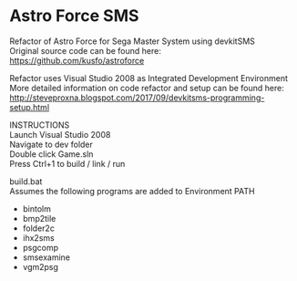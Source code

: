 
# Astro Force SMS
Refactor of Astro Force for Sega Master System using devkitSMS
<br />
Original source code can be found here:
<br />
https://github.com/kusfo/astroforce


Refactor uses Visual Studio 2008 as Integrated Development Environment
<br />
More detailed information on code refactor and setup can be found here:
<br />
http://steveproxna.blogspot.com/2017/09/devkitsms-programming-setup.html


INSTRUCTIONS
<br />
Launch Visual Studio 2008
<br />
Navigate to dev folder
<br />
Double click Game.sln
<br />
Press Ctrl+1 to build / link / run


build.bat
<br />
Assumes the following programs are added to Environment PATH
* bintolm
* bmp2tile
* folder2c
* ihx2sms
* psgcomp
* smsexamine
* vgm2psg
